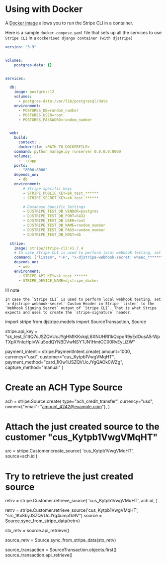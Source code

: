 # Using with Docker

A [Docker image](https://hub.docker.com/r/stripe/stripe-cli) allows you to run the Stripe CLI in a container.

Here is a sample `docker-compose.yaml` file that sets up all the services to use `Stripe CLI` in a `dockerised django container (with djstripe)`


```yaml
version: "3.9"


volumes:
    postgres-data: {}


services:

  db:
    image: postgres:12
    volumes:
      - postgres-data:/var/lib/postgresql/data
    environment:
      - POSTGRES_DB=random_number
      - POSTGRES_USER=root
      - POSTGRES_PASSWORD=random_number


  web:
    build:
      context: .
      dockerfile: <PATH_TO_DOCKERFILE>
    command: python manage.py runserver 0.0.0.0:8000
    volumes:
      - .:/app
    ports:
      - "8000:8000"
    depends_on:
      - db
    environment:
        # Stripe specific keys
        - STRIPE_PUBLIC_KEY=pk_test_******
        - STRIPE_SECRET_KEY=sk_test_******

        # Database Specific Settings
        - DJSTRIPE_TEST_DB_VENDOR=postgres
        - DJSTRIPE_TEST_DB_PORT=5432
        - DJSTRIPE_TEST_DB_USER=root
        - DJSTRIPE_TEST_DB_NAME=random_number
        - DJSTRIPE_TEST_DB_PASS=random_number
        - DJSTRIPE_TEST_DB_HOST=db

  stripe:
    image: stripe/stripe-cli:v1.7.4
    # In case Stripe CLI is used to perform local webhook testing, set x-djstripe-webhook-secret custom header to output of Stripe CLI.
    command: ["listen", "-H", "x-djstripe-webhook-secret: whsec_******", "--forward-to", "http://web:8000/djstripe/webhook/"]
    depends_on:
      - web
    environment:
      - STRIPE_API_KEY=sk_test_******
      - STRIPE_DEVICE_NAME=djstripe_docker

```

!!! note

    In case the `Stripe CLI` is used to perform local webhook testing, set `x-djstripe-webhook-secret` Custom Header in Stripe `listen` to the `Webhook Signing Secret` output of `Stripe CLI`. That is what Stripe expects and uses to create the `stripe-signature` header.




import stripe
from djstripe.models import SourceTransaction, Source

stripe.api_key = "sk_test_51ItQ7cJSZQVUcJYgHMIKKvkqL6XNUHRI1kQcpoR9yEdOusA5rWpTXpXYnIqHpIvWlu5odQYNBDVwNSYTJN1HmtCC00RvEyLiZW"

payment_intent = stripe.PaymentIntent.create(
            amount=1000,
            currency="usd",
            customer="cus_Kytpb1VwgVMqHT",
            payment_method="card_1KIw1iJSZQVUcJYgQAOk0WZg",
            capture_method="manual"
        )

# Create an ACH Type Source
ach = stripe.Source.create(
  type="ach_credit_transfer",
  currency="usd",
  owner={"email": "amount_4242@example.com"},
)

# Attach the just created source to the customer "cus_Kytpb1VwgVMqHT"
src = stripe.Customer.create_source(
  'cus_Kytpb1VwgVMqHT',
  source=ach.id
)

# Try to retrieve the just created source
retrv = stripe.Customer.retrieve_source(
            'cus_Kytpb1VwgVMqHT',
            ach.id,
        )

retrv = stripe.Customer.retrieve_source('cus_Kytpb1VwgVMqHT', "src_1Kx8byJSZQVUcJYg4umpfb9V")
source = Source.sync_from_stripe_data(retrv)

stx_retv = source.api_retrieve()

source_retv = Source.sync_from_stripe_data(stx_retv)


source_transaction  = SourceTransaction.objects.first()
source_transaction.api_retrieve()
